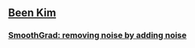 ## [Been Kim](https://beenkim.github.io/) 

### [SmoothGrad: removing noise by adding noise](https://arxiv.org/pdf/1706.03825.pdf?source=post_page---------------------------)


